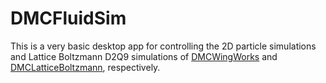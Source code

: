 # DMCFluidSim

This is a very basic desktop app for controlling the 2D particle simulations and
Lattice Boltzmann D2Q9 simulations of [DMCWingWorks](https://github.com/mchapman87501/DMCWingWorks.git) and [DMCLatticeBoltzmann](https://github.com/mchapman87501/DMCLatticeBoltzmann.git), respectively.
